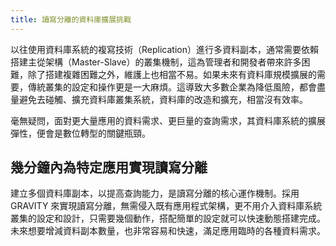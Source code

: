 ```yaml
---
title: 讀寫分離的資料庫擴展挑戰
---
```


以往使用資料庫系統的複寫技術（Replication）進行多資料副本，通常需要依賴搭建主從架構（Master-Slave）的叢集機制，這為管理者和開發者帶來許多困難，除了搭建複雜困難之外，維護上也相當不易。如果未來有資料庫規模擴展的需要，傳統叢集的設定和操作更是一大麻煩。這導致大多數企業為降低風險，都會盡量避免去碰觸、擴充資料庫叢集系統，資料庫的改造和擴充，相當沒有效率。

毫無疑問，面對更大量應用的資料需求、更巨量的查詢需求，其資料庫系統的擴展彈性，便會是數位轉型的關鍵瓶頸。

## 幾分鐘內為特定應用實現讀寫分離

建立多個資料庫副本，以提高查詢能力，是讀寫分離的核心運作機制。採用 GRAVITY 來實現讀寫分離，無需侵入既有應用程式架構，更不用介入資料庫系統叢集的設定和設計，只需要幾個動作，搭配簡單的設定就可以快速動態搭建完成。未來想要增減資料副本數量，也非常容易和快速，滿足應用臨時的各種資料需求。


